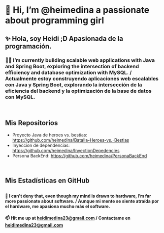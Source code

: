 # 👋 Hi, I’m @heimedina a passionate about programming girl
## ✨ Hola, soy Heidi ;D Apasionada de la programación.


### 👀🌱 I’m currently building scalable web applications with Java and Spring Boot, exploring the intersection of backend efficiency and database optimization with MySQL. / Actualmente estoy construyendo aplicaciones web escalables con Java y Spring Boot, explorando la intersección de la eficiencia del backend y la optimización de la base de datos con MySQL.
<br>

## Mis Repositorios
- Proyecto Java de heroes vs. bestias: https://github.com/heimedina/Batalla-Heroes-vs.-Bestias
- Inyeccion de dependencias: https://github.com/heimedina/InyectionDepedencies
- Persona BackEnd: https://github.com/heimedina/PersonaBackEnd
<br>

## Mis Estadísticas en GitHub

## 
#### 💞️ I can't deny that, even though my mind is drawn to hardware, I’m far more passionate about software. / Aunque mi mente se siente atraída por el hardware, me apasiona mucho más el software.
#### 📫 Hit me up at heidimedina23@gmail.com / Contactame en heidimedina23@gmail.com

<!---
heimedina/heimedina is a ✨ special ✨ repository because its `README.md` (this file) appears on your GitHub profile.
You can click the Preview link to take a look at your changes.
😄⚡ Fun fact: ...
--->
